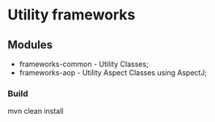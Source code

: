 # Utility frameworks

## Modules
 * frameworks-common - Utility Classes;
 * frameworks-aop - Utility Aspect Classes using AspectJ;
 
 ### Build
 mvn clean install